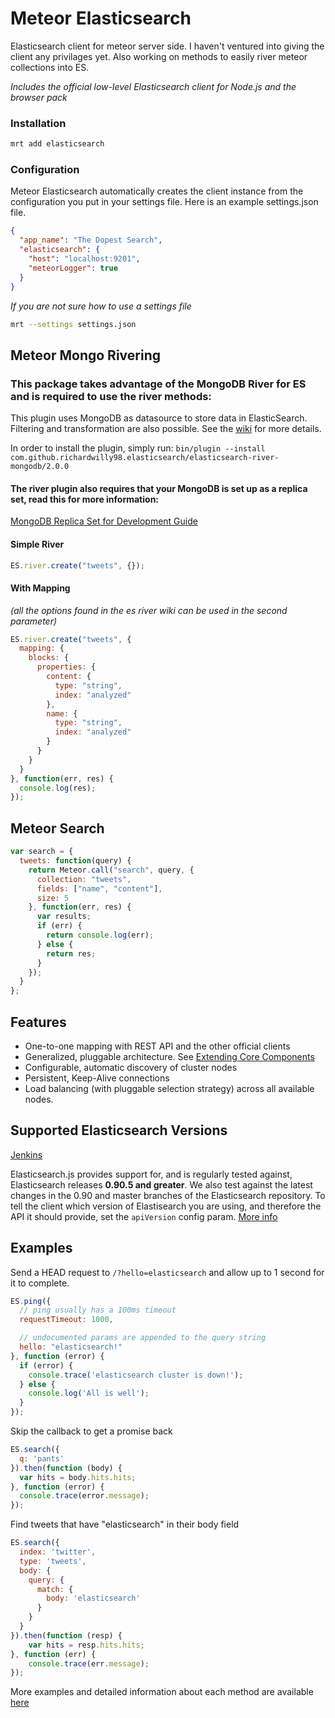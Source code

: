 Meteor Elasticsearch
===================
Elasticsearch client for meteor server side. I haven't ventured into giving the client any privilages yet. Also working on methods to easily river meteor collections into ES.

*Includes the official low-level Elasticsearch client for Node.js and the browser pack*

### Installation
```bash
mrt add elasticsearch
```

### Configuration
Meteor Elasticsearch automatically creates the client instance from the configuration you put in your settings file. Here is an example settings.json file.
```json
{
  "app_name": "The Dopest Search",
  "elasticsearch": {
    "host": "localhost:9201",
    "meteorLogger": true
  }
}

```

*If you are not sure how to use a settings file*
```bash
mrt --settings settings.json
```

## Meteor Mongo Rivering

### This package takes advantage of the MongoDB River for ES and is required to use the river methods:

This plugin uses MongoDB as datasource to store data in ElasticSearch. Filtering and transformation are also possible.
See the [wiki](https://github.com/richardwilly98/elasticsearch-river-mongodb/wiki) for more details.

In order to install the plugin, simply run: ```bin/plugin --install com.github.richardwilly98.elasticsearch/elasticsearch-river-mongodb/2.0.0```

#### The river plugin also requires that your MongoDB is set up as a replica set, read this for more information:

[MongoDB Replica Set for Development Guide](http://docs.mongodb.org/manual/tutorial/deploy-replica-set-for-testing/)

#### Simple River
```javascript
ES.river.create("tweets", {});
```

#### With Mapping
*(all the options found in the es river wiki can be used in the second parameter)*
```javascript
ES.river.create("tweets", {
  mapping: {
    blocks: {
      properties: {
        content: {
          type: "string",
          index: "analyzed"
        },
        name: {
          type: "string",
          index: "analyzed"
        }
      }
    }
  }
}, function(err, res) {
  console.log(res);
});
```

## Meteor Search
```javascript
var search = {
  tweets: function(query) {
    return Meteor.call("search", query, {
      collection: "tweets",
      fields: ["name", "content"],
      size: 5
    }, function(err, res) {
      var results;
      if (err) {
        return console.log(err);
      } else {
        return res;
      }
    });
  }
};
```

## Features

 - One-to-one mapping with REST API and the other official clients
 - Generalized, pluggable architecture. See [Extending Core Components](http://www.elasticsearch.org/guide/en/elasticsearch/client/javascript-api/current/extending_core_components.html)
 - Configurable, automatic discovery of cluster nodes
 - Persistent, Keep-Alive connections
 - Load balancing (with pluggable selection strategy) across all available nodes.


## Supported Elasticsearch Versions

[Jenkins](https://build.elasticsearch.org/job/es-js_nightly/)

Elasticsearch.js provides support for, and is regularly tested against, Elasticsearch releases **0.90.5 and greater**. We also test against the latest changes in the 0.90 and master branches of the Elasticsearch repository. To tell the client which version of Elastisearch you are using, and therefore the API it should provide, set the `apiVersion` config param. [More info](http://www.elasticsearch.org/guide/en/elasticsearch/client/javascript-api/current/configuration.html#_config_options)

## Examples

Send a HEAD request to `/?hello=elasticsearch` and allow up to 1 second for it to complete.
```js
ES.ping({
  // ping usually has a 100ms timeout
  requestTimeout: 1000,

  // undocumented params are appended to the query string
  hello: "elasticsearch!"
}, function (error) {
  if (error) {
    console.trace('elasticsearch cluster is down!');
  } else {
    console.log('All is well');
  }
});
```

Skip the callback to get a promise back
```js
ES.search({
  q: 'pants'
}).then(function (body) {
  var hits = body.hits.hits;
}, function (error) {
  console.trace(error.message);
});
```

Find tweets that have "elasticsearch" in their body field
```js
ES.search({
  index: 'twitter',
  type: 'tweets',
  body: {
    query: {
      match: {
        body: 'elasticsearch'
      }
    }
  }
}).then(function (resp) {
    var hits = resp.hits.hits;
}, function (err) {
    console.trace(err.message);
});
```

More examples and detailed information about each method are available [here](http://www.elasticsearch.org/guide/en/elasticsearch/client/javascript-api/current/index.html)
